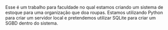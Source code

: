 Esse é um trabalho para faculdade no qual estamos criando um sistema de estoque para uma organização que doa roupas. Estamos utilizando Python para criar um servidor local e pretendemos utilizar SQLite para criar um SGBD dentro do sistema.
